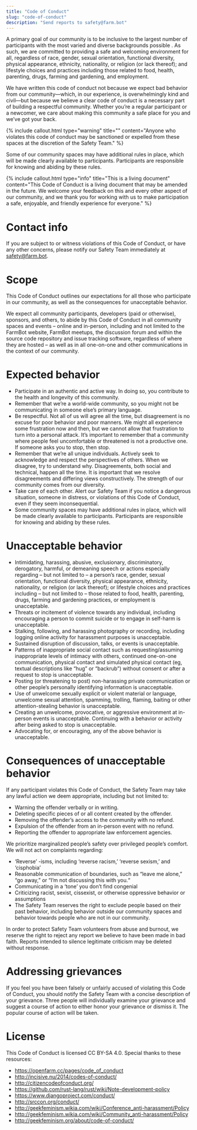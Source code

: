 ```yaml
---
title: "Code of Conduct"
slug: "code-of-conduct"
description: "Send reports to safety@farm.bot"
---
```


A primary goal of our community is to be inclusive to the largest number of participants with the most varied and diverse backgrounds possible <span class="value-icon good-people"></span>. As such, we are committed to providing a safe and welcoming environment for all, regardless of race, gender, sexual orientation, functional diversity, physical appearance, ethnicity, nationality, or religion (or lack thereof); and lifestyle choices and practices including those related to food, health, parenting, drugs, farming and gardening, and employment.

We have written this code of conduct not because we expect bad behavior from our community—which, in our experience, is overwhelmingly kind and civil—but because we believe a clear code of conduct is a necessary part of building a respectful community. Whether you’re a regular participant or a newcomer, we care about making this community a safe place for you and we’ve got your back.

{%
include callout.html
type="warning"
title=""
content="Anyone who violates this code of conduct may be sanctioned or expelled from these spaces at the discretion of the Safety Team."
%}

Some of our community spaces may have additional rules in place, which will be made clearly available to participants. Participants are responsible for knowing and abiding by these rules.

{%
include callout.html
type="info"
title="This is a living document"
content="This Code of Conduct is a living document that may be amended in the future. We welcome your feedback on this and every other aspect of our community, and we thank you for working with us to make participation a safe, enjoyable, and friendly experience for everyone."
%}

# Contact info
If you are subject to or witness violations of this Code of Conduct, or have any other concerns, please notify our Safety Team immediately at safety@farm.bot.

# Scope
This Code of Conduct outlines our expectations for all those who participate in our community, as well as the consequences for unacceptable behavior.

We expect all community participants, developers (paid or otherwise), sponsors, and others, to abide by this Code of Conduct in all community spaces and events – online and in-person, including and not limited to the FarmBot website, FarmBot meetups, the discussion forum and within the source code repository and issue tracking software, regardless of where they are hosted – as well as in all one-on-one and other communications in the context of our community.

# Expected behavior
  * Participate in an authentic and active way. In doing so, you contribute to the health and longevity of this community.
  * Remember that we’re a world-wide community, so you might not be communicating in someone else’s primary language.
  * Be respectful. Not all of us will agree all the time, but disagreement is no excuse for poor behavior and poor manners. We might all experience some frustration now and then, but we cannot allow that frustration to turn into a personal attack. It’s important to remember that a community where people feel uncomfortable or threatened is not a productive one. If someone asks you to stop, then stop.
  * Remember that we’re all unique individuals. Actively seek to acknowledge and respect the perspectives of others. When we disagree, try to understand why. Disagreements, both social and technical, happen all the time. It is important that we resolve disagreements and differing views constructively. The strength of our community comes from our diversity.
  * Take care of each other. Alert our Safety Team if you notice a dangerous situation, someone in distress, or violations of this Code of Conduct, even if they seem inconsequential.
  * Some community spaces may have additional rules in place, which will be made clearly available to participants. Participants are responsible for knowing and abiding by these rules.

# Unacceptable behavior
  * Intimidating, harassing, abusive, exclusionary, discriminatory, derogatory, harmful, or demeaning speech or actions especially regarding – but not limited to – a person’s race, gender, sexual orientation, functional diversity, physical appearance, ethnicity, nationality, or religion (or lack thereof); or lifestyle choices and practices including – but not limited to – those related to food, health, parenting, drugs, farming and gardening practices, or employment is unacceptable.
  * Threats or incitement of violence towards any individual, including encouraging a person to commit suicide or to engage in self-harm is unacceptable.
  * Stalking, following, and harassing photography or recording, including logging online activity for harassment purposes is unacceptable.
  * Sustained disruption of discussion, talks, or events is unacceptable.
  * Patterns of inappropriate social contact such as requesting/assuming inappropriate levels of intimacy with others, continued one-on-one communication, physical contact and simulated physical contact (eg, textual descriptions like “hug” or “backrub”) without consent or after a request to stop is unacceptable.
  * Posting (or threatening to post) non-harassing private communication or other people’s personally identifying information is unacceptable.
  * Use of unwelcome sexually explicit or violent material or language, unwelcome sexual attention, spamming, trolling, flaming, baiting or other attention-stealing behavior is unacceptable.
  * Creating an unwelcome, provocative, or aggressive environment at in-person events is unacceptable. Continuing with a behavior or activity after being asked to stop is unacceptable.
  * Advocating for, or encouraging, any of the above behavior is unacceptable.

# Consequences of unacceptable behavior
If any participant violates this Code of Conduct, the Safety Team may take any lawful action we deem appropriate, including but not limited to:

  * Warning the offender verbally or in writing.
  * Deleting specific pieces of or all content created by the offender.
  * Removing the offender’s access to the community with no refund.
  * Expulsion of the offender from an in-person event with no refund.
  * Reporting the offender to appropriate law enforcement agencies.

We prioritize marginalized people’s safety over privileged people’s comfort. We will not act on complaints regarding:

  * ‘Reverse’ -isms, including ‘reverse racism,’ ‘reverse sexism,’ and ‘cisphobia’
  * Reasonable communication of boundaries, such as “leave me alone,” “go away,” or “I’m not discussing this with you.“
  * Communicating in a ‘tone’ you don’t find congenial
  * Criticizing racist, sexist, cissexist, or otherwise oppressive behavior or assumptions
  * The Safety Team reserves the right to exclude people based on their past behavior, including behavior outside our community spaces and behavior towards people who are not in our community.

In order to protect Safety Team volunteers from abuse and burnout, we reserve the right to reject any report we believe to have been made in bad faith. Reports intended to silence legitimate criticism may be deleted without response.

# Addressing grievances
If you feel you have been falsely or unfairly accused of violating this Code of Conduct, you should notify the Safety Team with a concise description of your grievance. Three people will individually examine your grievance and suggest a course of action to either honor your grievance or dismiss it. The popular course of action will be taken.

# License
This Code of Conduct is licensed CC BY-SA 4.0. Special thanks to these resources:

  * https://openfarm.cc/pages/code_of_conduct
  * http://incisive.nu/2014/codes-of-conduct/
  * http://citizencodeofconduct.org/
  * https://github.com/rust-lang/rust/wiki/Note-development-policy
  * https://www.djangoproject.com/conduct/
  * http://srccon.org/conduct/
  * http://geekfeminism.wikia.com/wiki/Conference_anti-harassment/Policy
  * http://geekfeminism.wikia.com/wiki/Community_anti-harassment/Policy
  * http://geekfeminism.org/about/code-of-conduct/


